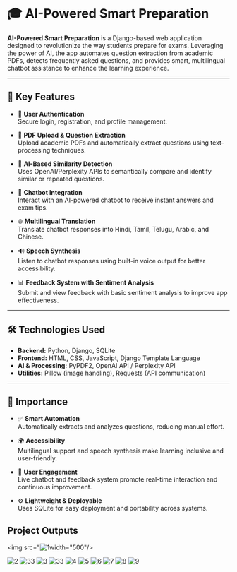 # 🎓 AI-Powered Smart Preparation

**AI-Powered Smart Preparation** is a Django-based web application designed to revolutionize the way students prepare for exams. Leveraging the power of AI, the app automates question extraction from academic PDFs, detects frequently asked questions, and provides smart, multilingual chatbot assistance to enhance the learning experience.

---

## 🚀 Key Features

- 🔐 **User Authentication**  
  Secure login, registration, and profile management.

- 📄 **PDF Upload & Question Extraction**  
  Upload academic PDFs and automatically extract questions using text-processing techniques.

- 🤖 **AI-Based Similarity Detection**  
  Uses OpenAI/Perplexity APIs to semantically compare and identify similar or repeated questions.

- 💬 **Chatbot Integration**  
  Interact with an AI-powered chatbot to receive instant answers and exam tips.

- 🌐 **Multilingual Translation**  
  Translate chatbot responses into Hindi, Tamil, Telugu, Arabic, and Chinese.

- 🔊 **Speech Synthesis**  
  Listen to chatbot responses using built-in voice output for better accessibility.

- 📊 **Feedback System with Sentiment Analysis**  
  Submit and view feedback with basic sentiment analysis to improve app effectiveness.

---

## 🛠️ Technologies Used

- **Backend:** Python, Django, SQLite  
- **Frontend:** HTML, CSS, JavaScript, Django Template Language  
- **AI & Processing:** PyPDF2, OpenAI API / Perplexity API  
- **Utilities:** Pillow (image handling), Requests (API communication)

---

## 📌 Importance

- ✅ **Smart Automation**  
  Automatically extracts and analyzes questions, reducing manual effort.

- 🌍 **Accessibility**  
  Multilingual support and speech synthesis make learning inclusive and user-friendly.

- 🔄 **User Engagement**  
  Live chatbot and feedback system promote real-time interaction and continuous improvement.

- ⚙️ **Lightweight & Deployable**  
  Uses SQLite for easy deployment and portability across systems.


  
## **Project Outputs**

<img src="![1](https://github.com/user-attachments/assets/0a6092e9-36b3-4228-8f18-3519f72339b1)width="500"/>

![2](https://github.com/user-attachments/assets/74293f2c-7c1b-49d2-8844-c8d65ba801ee)
![33](https://github.com/user-attachments/assets/2af98187-887d-4019-8d47-db572f2c0b71)
![3](https://github.com/user-attachments/assets/74c242aa-ec1e-43ce-98b9-094b8381362b)
![33](https://github.com/user-attachments/assets/794c7e2b-5300-4ad5-a64b-715ebdf38e34)
![4](https://github.com/user-attachments/assets/a560537a-a934-4af8-9a2e-ffa57c746b63)
![5](https://github.com/user-attachments/assets/fc9fa9df-b54c-433e-b35f-1efd06e13685)
![6](https://github.com/user-attachments/assets/0cf2094c-655d-4cbd-becd-705153efb380)
![7](https://github.com/user-attachments/assets/54aa1e62-a46a-44ff-a7e1-0ddd2ffb848b)
![8](https://github.com/user-attachments/assets/f1ba1748-b8c8-4c4a-a1ec-6659d5c79e17)
![9](https://github.com/user-attachments/assets/cf0b1401-d475-4411-a64e-4eb19ccaf628)






